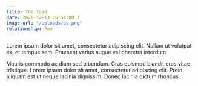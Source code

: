 ```yaml
---
title: The Toad
date: 2020-12-13 16:54:00 Z
image-url: "/uploads/av.png"
relationship: Foe
---
```


Lorem ipsum dolor sit amet, consectetur adipiscing elit. Nullam ut volutpat ex, et tempus sem. Praesent varius augue vel pharetra interdum.

Mauris commodo ac diam sed bibendum. Cras euismod blandit eros vitae tristique. Lorem ipsum dolor sit amet, consectetur adipiscing elit. Proin aliquam est ut neque lacinia dignissim. Donec lacinia dictum rhoncus.